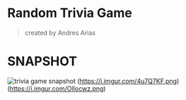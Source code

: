 # Random Trivia Game
>created by Andres Arias 

# SNAPSHOT
![trivia game snapshot](https://i.imgur.com/cwe5kDI.png)
(https://i.imgur.com/4u7Q7KF.png)
(https://i.imgur.com/OlIocwz.png)



